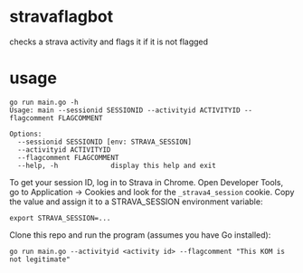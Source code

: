 # stravaflagbot

checks a strava activity and flags it if it is not flagged

# usage

```
go run main.go -h
Usage: main --sessionid SESSIONID --activityid ACTIVITYID --flagcomment FLAGCOMMENT

Options:
  --sessionid SESSIONID [env: STRAVA_SESSION]
  --activityid ACTIVITYID
  --flagcomment FLAGCOMMENT
  --help, -h             display this help and exit
```

To get your session ID, log in to Strava in Chrome. Open Developer Tools, go to Application -> Cookies and look for the `_strava4_session` cookie. Copy the value and assign it to a STRAVA_SESSION environment variable:

```
export STRAVA_SESSION=...
```

Clone this repo and run the program (assumes you have Go installed):

```
go run main.go --activityid <activity id> --flagcomment "This KOM is not legitimate"
```
